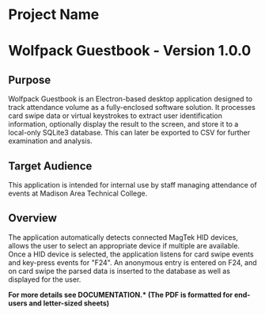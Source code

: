 # Project Name
# Wolfpack Guestbook - Version 1.0.0

## Purpose
Wolfpack Guestbook is an Electron-based desktop application designed to track attendance volume as a fully-enclosed software solution. It processes card swipe data or virtual keystrokes to extract user identification information, optionally display the result to the screen, and store it to a local-only SQLite3 database. This can later be exported to CSV for further examination and analysis.

## Target Audience
This application is intended for internal use by staff managing attendance of events at Madison Area Technical College.

## Overview
The application automatically detects connected MagTek HID devices, allows the user to select an appropriate device if multiple are available. Once a HID device is selected, the application listens for card swipe events and key-press events for "F24". An anonymous entry is entered on F24, and on card swipe the parsed data is inserted to the database as well as displayed for the user.

<strong>For more details see DOCUMENTATION.* (The PDF is formatted for end-users and letter-sized sheets)</strong>
